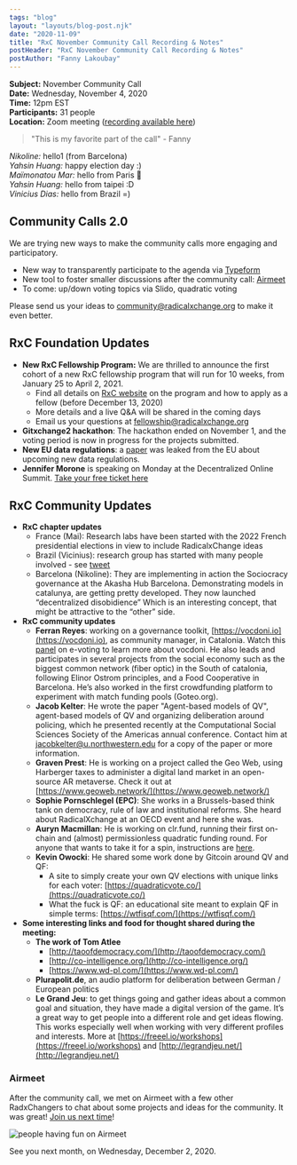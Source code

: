 ```yaml
---
tags: "blog"
layout: "layouts/blog-post.njk"
date: "2020-11-09"
title: "RxC November Community Call Recording & Notes"
postHeader: "RxC November Community Call Recording & Notes"
postAuthor: "Fanny Lakoubay"
---
```


**Subject:** November Community Call<br/>
**Date:** Wednesday, November 4, 2020<br/>
**Time:** 12pm EST<br/>
**Participants:** 31 people<br/>
**Location:** Zoom meeting ([recording available here](https://youtu.be/w1_KVk2CyF8))

> "This is my favorite part of the call" - Fanny

_Nikoline:_ hello1 (from Barcelona)<br/>
_Yahsin Huang:_ happy election day :)<br/>
_Maïmonatou Mar:_ hello from Paris 👋<br/>
_Yahsin Huang:_ hello from taipei :D<br/>
_Vinicius Dias:_ hello from Brazil =)

## Community Calls 2.0

We are trying new ways to make the community calls more engaging and participatory.

- New way to transparently participate to the agenda via [Typeform](https://community910829.typeform.com/to/OhB3aq5h)
- New tool to foster smaller discussions after the community call: [Airmeet](https://www.airmeet.com/event/c92098f0-0f27-11eb-b346-4dc4456ccc9d?mc_cid=68f168afd1&mc_eid=%5BUNIQID%5D)
- To come: up/down voting topics via Slido, quadratic voting

Please send us your ideas to [community@radicalxchange.org](mailto:community@radicalxchange.org) to make it even better.

## RxC Foundation Updates

- **New RxC Fellowship Program:** We are thrilled to announce the first cohort of a new RxC fellowship program that will run for 10 weeks, from January 25 to April 2, 2021.
  - Find all details on [RxC website](https://radicalxchange.org/fellowships/2021) on the program and how to apply as a fellow (before December 13, 2020)
  - More details and a live Q&A will be shared in the coming days
  - Email us your questions at [fellowship@radicalxchange.org](mailto:fellowship@radicalxchange.org)
- **Gitxchange2 hackathon**: The hackathon ended on November 1, and the voting period is now in progress for the projects submitted.
- **New EU data regulations**: a [paper](https://drive.google.com/file/d/1bud4hJKlSAEeqfodHuDbEBcxV9Scppvn/view) was leaked from the EU about upcoming new data regulations.
- **Jennifer Morone** is speaking on Monday at the Decentralized Online Summit. [Take your free ticket here ](https://www.eventbrite.co.uk/e/the-decentralized-os-tickets-127485471477)

## RxC Community Updates

- **RxC chapter updates**
  - France (Mai): Research labs have been started with the 2022 French presidential elections in view to include RadicalxChange ideas
  - Brazil (Vicinius): research group has started with many people involved - see [tweet](https://twitter.com/rxcBrasil/status/1321986690685325313?s=20)
  - Barcelona (Nikoline): They are implementing in action the Sociocracy governance at the Akasha Hub Barcelona. Demonstrating models in catalunya, are getting pretty developed. They now launched “decentralized disobidience” Which is an interesting concept, that might be attractive to the “other” side.
- **RxC community updates**
  - **Ferran Reyes**: working on a governance toolkit, [https://vocdoni.io](https://vocdoni.io), as community manager, in Catalonia. Watch this [panel](https://www.youtube.com/watch?v=AmwGnfKacnQ) on e-voting to learn more about vocdoni. He also leads and participates in several projects from the social economy such as the biggest common network (fiber optic) in the South of catalonia, following Elinor Ostrom principles, and a Food Cooperative in Barcelona. He’s also worked in the first crowdfunding platform to experiment with match funding pools (Goteo.org).
  - **Jacob Kelter**: He wrote the paper "Agent-based models of QV", agent-based models of QV and organizing deliberation around policing, which he presented recently at the Computational Social Sciences Society of the Americas annual conference. Contact him at [jacobkelter@u.northwestern.edu](mailto:jacobkelter@u.northwestern.edu) for a copy of the paper or more information.
  - **Graven Prest**: He is working on a project called the Geo Web, using Harberger taxes to administer a digital land market in an open-source AR metaverse. Check it out at [https://www.geoweb.network/](https://www.geoweb.network/)
  - **Sophie Pornschlegel (EPC)**: She works in a Brussels-based think tank on democracy, rule of law and institutional reforms. She heard about RadicalXchange at an OECD event and here she was.
  - **Auryn Macmillan**: He is working on clr.fund, running their first on-chain and (almost) permissionless quadratic funding round. For anyone that wants to take it for a spin, instructions are [here](https://blog.clr.fund/how-to-contribute-to-clr-funds-first-real-money-matching-round/).
  - **Kevin Owocki**: He shared some work done by Gitcoin around QV and QF:
    - A site to simply create your own QV elections with unique links for each voter: [https://quadraticvote.co/](https://quadraticvote.co/)
    - What the fuck is QF: an educational site meant to explain QF in simple terms: [https://wtfisqf.com/](https://wtfisqf.com/)
- **Some interesting links and food for thought shared during the meeting:**
  - **The work of Tom Atlee**
    - [http://taoofdemocracy.com/](http://taoofdemocracy.com/)
    - [http://co-intelligence.org/](http://co-intelligence.org/)
    - [https://www.wd-pl.com/](https://www.wd-pl.com/)
  - **Plurapolit.de**, an audio platform for deliberation between German / European politics
  - **Le Grand Jeu**: to get things going and gather ideas about a common goal and situation, they have made a digital version of the game. It’s a great way to get people into a different role and get ideas flowing. This works especially well when working with very different profiles and interests. More at [https://freeel.io/workshops](https://freeel.io/workshops) and [http://legrandjeu.net/](http://legrandjeu.net/)

### Airmeet

After the community call, we met on Airmeet with a few other RadxChangers to chat about some projects and ideas for the community. It was great! [Join us next time](https://www.airmeet.com/event/c92098f0-0f27-11eb-b346-4dc4456ccc9d?mc_cid=68f168afd1&mc_eid=%5BUNIQID%5D)!

![people having fun on Airmeet](/images/blog/fun-on-airmeet.png "image_tooltip")

See you next month, on Wednesday, December 2, 2020.
